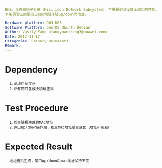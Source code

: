 ```yaml
---
HNS，海思网络子系统（Hisilicon Network Subsystem），主要是验证设备上网口的性能。
本用例验证的是网口mac地址不随up/down而改变。

Hardware platform: D03 D05  
Software Platform: CentOS Ubuntu Debian 
Author: Vasily Fang <fangyuanzheng3@huawei.com>  
Date: 2017-11-17
Categories: Estuary Documents  
Remark:
---
```


# Dependency
```
  1.单板启动正常
  2.所有网口各模块加载正常
```

# Test Procedure
```
  1.检查随机生成的MAC地址
  2.网口up/down操作后，检查mac地址是否变化（地址不能变）
```

# Expected Result
```
  地址随机生成，网口up/down后mac地址保持不变
```
